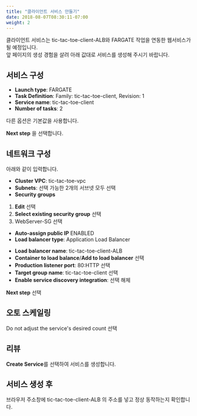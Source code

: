 ```yaml
---
title: "클라이언트 서비스 만들기"
date: 2018-08-07T08:30:11-07:00
weight: 2
---
```


클라이언트 서비스는 tic-tac-toe-client-ALB와 FARGATE 작업을 연동한 웹서비스가 될 예정입니다.<br>
앞 페이지의 생성 경험을 살려 아래 값대로 서비스를 생성해 주시기 바랍니다.

## 서비스 구성

* **Launch type**: FARGATE
* **Task Definition**: Family: tic-tac-toe-client, Revision: 1
* **Service name**: tic-tac-toe-client
* **Number of tasks**: 2

다른 옵션은 기본값을 사용합니다.

**Next step** 을 선택합니다.


## 네트워크 구성

아래와 같이 입력합니다.

* **Cluster VPC**: tic-tac-toe-vpc
* **Subnets**: 선택 가능한 2개의 서브넷 모두 선택
* **Security groups**
 1. **Edit** 선택
 1. **Select existing security group** 선택
 1. WebServer-SG 선택
* **Auto-assign public IP** ENABLED
* **Load balancer type**: Application Load Balancer
<!-- * **Service IAM role**: 대시보드 서비스를 만들때 자동 생성한 IAM 역할이 있습니다. AWSServiceRoleForECS 선택합니다. -->
* **Load balancer name**: tic-tac-toe-client-ALB
* **Container to load balance**/**Add to load balancer** 선택
* **Production listener port**: 80:HTTP 선택
* **Target group name**: tic-tac-toe-client 선택
* **Enable service discovery integration**: 선택 해체

**Next step** 선택

## 오토 스케일링

Do not adjust the service's desired count 선택

## 리뷰

**Create Service**를 선택하여 서비스를 생성합니다.


## 서비스 생성 후

브라우저 주소창에 tic-tac-toe-client-ALB 의 주소를 넣고 정상 동작하는지 확인합니다.
